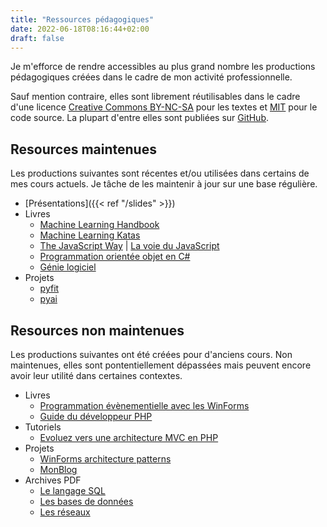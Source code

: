 ```yaml
---
title: "Ressources pédagogiques"
date: 2022-06-18T08:16:44+02:00
draft: false
---
```


Je m'efforce de rendre accessibles au plus grand nombre les productions pédagogiques créées dans le cadre de mon activité professionnelle.

Sauf mention contraire, elles sont librement réutilisables dans le cadre d'une licence [Creative Commons BY-NC-SA](https://creativecommons.org/licenses/by-nc-sa/4.0/) pour les textes et [MIT](https://opensource.org/licenses/MIT) pour le code source. La plupart d'entre elles sont publiées sur [GitHub](https://github.com/bpesquet?tab=repositories).

## Resources maintenues

Les productions suivantes sont récentes et/ou utilisées dans certains de mes cours actuels. Je tâche de les maintenir à jour sur une base régulière.

- [Présentations]({{< ref "/slides" >}})
- Livres
  - [Machine Learning Handbook](https://bpesquet.github.io/mlhandbook/)
  - [Machine Learning Katas](https://bpesquet.github.io/mlkatas/)
  - [The JavaScript Way](https://github.com/thejsway/thejsway) | [La voie du JavaScript](https://github.com/thejsway/thejsway_fr)
  - [Programmation orientée objet en C#](https://ensc.gitbook.io/programmation-objet-csharp/)
  - [Génie logiciel](https://ensc.gitbook.io/genie-logiciel/)
- Projets
  - [pyfit](https://github.com/bpesquet/pyfit)
  - [pyai](https://github.com/bpesquet/pyai)

## Resources non maintenues

Les productions suivantes ont été créées pour d'anciens cours. Non maintenues, elles sont pontentiellement dépassées mais peuvent encore avoir leur utilité dans certaines contextes.

- Livres
  - [Programmation évènementielle avec les WinForms](https://ensc.gitbook.io/programmation-evenementielle-winforms/)
  - [Guide du développeur PHP](https://bpesquet.gitbooks.io/guide-developpeur-php/)
- Tutoriels
  - [Evoluez vers une architecture MVC en PHP](https://bpesquet.developpez.com/tutoriels/php/evoluer-architecture-mvc/)
- Projets
  - [WinForms architecture patterns](https://github.com/bpesquet/winforms-architecture-patterns)
  - [MonBlog](https://github.com/bpesquet/MonBlog)
- Archives PDF
  - [Le langage SQL](/pub/cours_sql.zip)
  - [Les bases de données](/pub/cours_sgbd.zip)
  - [Les réseaux](/pub/cours_reseaux.zip)
